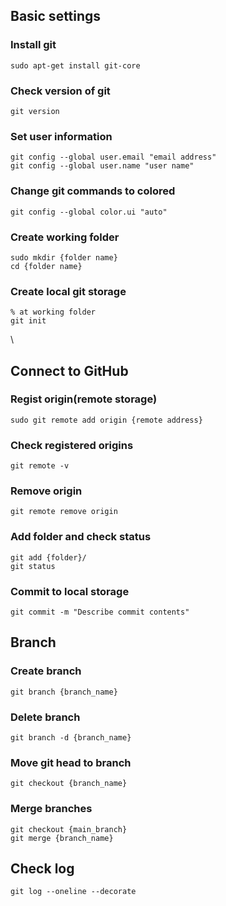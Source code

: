 ## Basic settings

### Install git

```shell
sudo apt-get install git-core
```

### Check version of git

```shell
git version
```

### Set user information

```shell
git config --global user.email "email address"
git config --global user.name "user name"
```

### Change git commands to colored

```shell
git config --global color.ui "auto"
```

### Create working folder

```shell
sudo mkdir {folder name}
cd {folder name}
```

### Create local git storage

```shell
% at working folder
git init
```
\
## Connect to GitHub

### Regist origin(remote storage)

```shell
sudo git remote add origin {remote address}
```

### Check registered origins

```shell
git remote -v
```

### Remove origin
```shell
git remote remove origin
```

### Add folder and check status

```shell
git add {folder}/
git status
```

### Commit to local storage

```shell
git commit -m "Describe commit contents"
```

## Branch

### Create branch

```shell
git branch {branch_name}
```

### Delete branch
```shell
git branch -d {branch_name}
```

### Move git head to branch

```shell
git checkout {branch_name}
```

### Merge branches
```shell
git checkout {main_branch}
git merge {branch_name}
```

## Check log

```shell
git log --oneline --decorate
```

